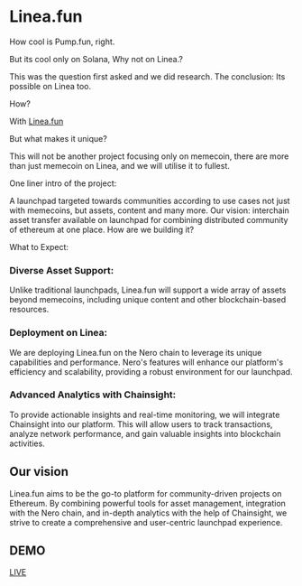
# Linea.fun

How cool is Pump.fun, right.

But its cool only on Solana, Why not on Linea.?

This was the question first asked and we did research. The conclusion: Its possible on Linea too. 

How? 

With [Linea.fun](https://Linea.fun)

But what makes it unique?

This will not be another project focusing only on memecoin, there are more than just memecoin on Linea, and we will utilise it to fullest.

One liner intro of the project:

A launchpad targeted towards communities according to use cases not just with memecoins, but assets, content and many more. Our vision: interchain asset transfer available on launchpad for combining distributed community of ethereum at one place. How are we building it?

What to Expect:

### Diverse Asset Support: 
Unlike traditional launchpads, Linea.fun will support a wide array of assets beyond memecoins, including unique content and other blockchain-based resources.

### Deployment on Linea: 
We are deploying Linea.fun on the Nero chain to leverage its unique capabilities and performance. Nero's features will enhance our platform's efficiency and scalability, providing a robust environment for our launchpad.

### Advanced Analytics with Chainsight: 
To provide actionable insights and real-time monitoring, we will integrate Chainsight into our platform. This will allow users to track transactions, analyze network performance, and gain valuable insights into blockchain activities.

## Our vision
Linea.fun aims to be the go-to platform for community-driven projects on Ethereum. By combining powerful tools for asset management, integration with the Nero chain, and in-depth analytics with the help of Chainsight, we strive to create a comprehensive and user-centric launchpad experience.

## DEMO
[LIVE](https://Linea.fun)
